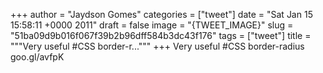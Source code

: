 
+++
author = "Jaydson Gomes"
categories = ["tweet"]
date = "Sat Jan 15 15:58:11 +0000 2011"
draft = false
image = "{TWEET_IMAGE}"
slug = "51ba09d9b016f067f39b2b96dff584b3dc43f176"
tags = ["tweet"]
title = """Very useful #CSS border-r..."""
+++
Very useful #CSS border-radius goo.gl/avfpK
